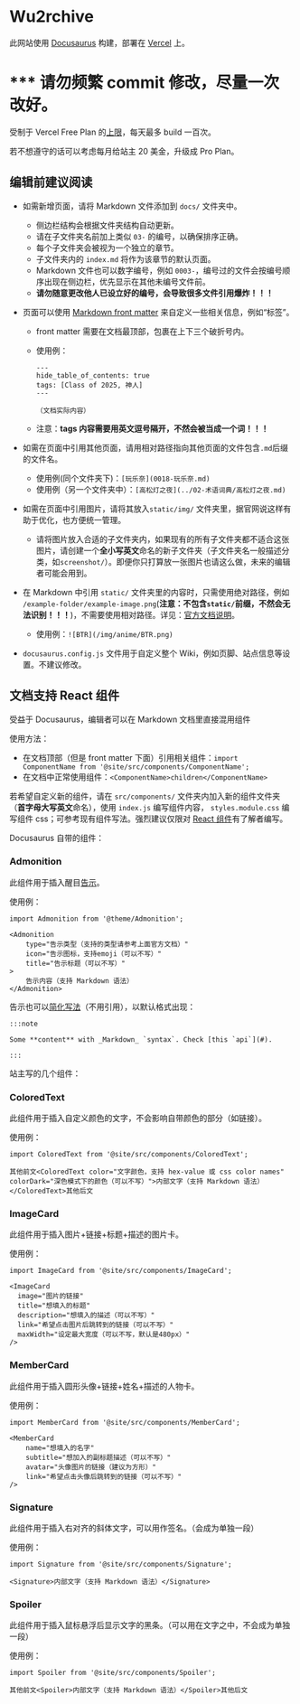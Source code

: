 # Wu2rchive

此网站使用 [Docusaurus](https://docusaurus.io/zh-CN/) 构建，部署在 [Vercel](https://vercel.com/) 上。

# \*\*\* 请勿频繁 commit 修改，尽量一次改好。

受制于 Vercel Free Plan 的[上限](https://vercel.com/docs/limits)，每天最多 build 一百次。

若不想遵守的话可以考虑每月给站主 20 美金，升级成 Pro Plan。

## 编辑前建议阅读

-   如需新增页面，请将 Markdown 文件添加到 `docs/` 文件夹中。

    -   侧边栏结构会根据文件夹结构自动更新。
    -   请在子文件夹名前加上类似 `03-` 的编号，以确保排序正确。
    -   每个子文件夹会被视为一个独立的章节。
    -   子文件夹内的 `index.md` 将作为该章节的默认页面。
    -   Markdown 文件也可以数字编号，例如 `0003-`，编号过的文件会按编号顺序出现在侧边栏，优先显示在其他未编号文件前。
    -   **请勿随意更改他人已设立好的编号，会导致很多文件引用爆炸！！！**

-   页面可以使用 [Markdown front matter](https://docusaurus.io/zh-CN/docs/api/plugins/@docusaurus/plugin-content-docs#markdown-front-matter) 来自定义一些相关信息，例如“标签”。

    -   front matter 需要在文档最顶部，包裹在上下三个破折号内。
    -   使用例：

        ```
        ---
        hide_table_of_contents: true
        tags: [Class of 2025, 神人]
        ---

        （文档实际内容）
        ```

    -   注意：**tags 内容需要用英文逗号隔开，不然会被当成一个词！！！**

-   如需在页面中引用其他页面，请用相对路径指向其他页面的文件包含`.md`后缀的文件名。

    -   使用例(同个文件夹下)：`[玩乐奈](0018-玩乐奈.md)`
    -   使用例（另一个文件夹中）：`[高松灯之夜](../02-术语词典/高松灯之夜.md)`

-   如需在页面中引用图片，请将其放入`static/img/` 文件夹里，据官网说这样有助于优化，也方便统一管理。

    -   请将图片放入合适的子文件夹内，如果现有的所有子文件夹都不适合这张图片，请创建一个**全小写英文**命名的新子文件夹（子文件夹名一般描述分类，如`screenshot/`）。即便你只打算放一张图片也请这么做，未来的编辑者可能会用到。

-   在 Markdown 中引用 `static/` 文件夹里的内容时，只需使用绝对路径，例如 `/example-folder/example-image.png`(**注意：不包含`static/`前缀，不然会无法识别！！！**)，不需要使用相对路径。详见：[官方文档说明](https://docusaurus.io/zh-CN/docs/markdown-features/assets#static-assets)。

    -   使用例：`![BTR](/img/anime/BTR.png)`

-   `docusaurus.config.js` 文件用于自定义整个 Wiki，例如页脚、站点信息等设置。不建议修改。

## 文档支持 React 组件

受益于 Docusaurus，编辑者可以在 Markdown 文档里直接混用组件

使用方法：

-   在文档顶部（但是 front matter 下面）引用相关组件：`import ComponentName from '@site/src/components/ComponentName';`
-   在文档中正常使用组件：`<ComponentName>children</ComponentName>`

若希望自定义新的组件，请在 `src/components/` 文件夹内加入新的组件文件夹（**首字母大写英文**命名），使用 `index.js` 编写组件内容， `styles.module.css` 编写组件 css；可参考现有组件写法。强烈建议仅限对 [React 组件](https://zh-hans.react.dev/learn/your-first-component)有了解者编写。

Docusaurus 自带的组件：

### Admonition

此组件用于插入醒目[告示](https://docusaurus.io/zh-CN/docs/markdown-features/admonitions#usage-in-jsx)。

使用例：

```
import Admonition from '@theme/Admonition';

<Admonition
    type="告示类型（支持的类型请参考上面官方文档）"
    icon="告示图标，支持emoji（可以不写）"
    title="告示标题（可以不写）"
>
    告示内容（支持 Markdown 语法）
</Admonition>
```

告示也可以[简化写法](https://docusaurus.io/zh-CN/docs/markdown-features/admonitions)（不用引用），以默认格式出现：

```
:::note

Some **content** with _Markdown_ `syntax`. Check [this `api`](#).

:::
```

站主写的几个组件：

### ColoredText

此组件用于插入自定义颜色的文字，不会影响自带颜色的部分（如链接）。

使用例：

```
import ColoredText from '@site/src/components/ColoredText';

其他前文<ColoredText color="文字颜色，支持 hex-value 或 css color names" colorDark="深色模式下的颜色（可以不写）">内部文字（支持 Markdown 语法）</ColoredText>其他后文
```

### ImageCard

此组件用于插入图片+链接+标题+描述的图片卡。

使用例：

```
import ImageCard from '@site/src/components/ImageCard';

<ImageCard
  image="图片的链接"
  title="想填入的标题"
  description="想填入的描述（可以不写）"
  link="希望点击图片后跳转到的链接（可以不写）"
  maxWidth="设定最大宽度（可以不写，默认是480px）"
/>
```

### MemberCard

此组件用于插入圆形头像+链接+姓名+描述的人物卡。

使用例：

```
import MemberCard from '@site/src/components/MemberCard';

<MemberCard
    name="想填入的名字"
    subtitle="想加入的副标题描述（可以不写）"
    avatar="头像图片的链接（建议为方形）"
    link="希望点击头像后跳转到的链接（可以不写）"
/>
```

### Signature

此组件用于插入右对齐的斜体文字，可以用作签名。（会成为单独一段）

使用例：

```
import Signature from '@site/src/components/Signature';

<Signature>内部文字（支持 Markdown 语法）</Signature>
```

### Spoiler

此组件用于插入鼠标悬浮后显示文字的黑条。（可以用在文字之中，不会成为单独一段）

使用例：

```
import Spoiler from '@site/src/components/Spoiler';

其他前文<Spoiler>内部文字（支持 Markdown 语法）</Spoiler>其他后文
```
